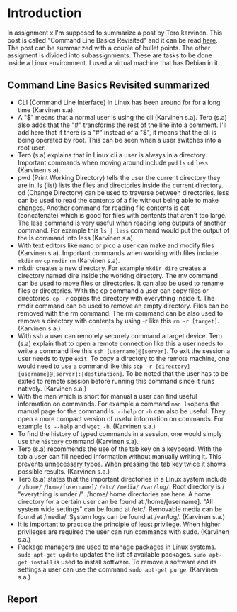 # Introduction

In assignment x I'm supposed to summarize a post by Tero karvinen. This post is called "Command Line Basics Revisited" and it can be read [here](https://terokarvinen.com/2020/command-line-basics-revisited/?fromSearch=command%20line%20basics%20revisited). The post can be summarized with a couple of bullet points. The other assigment is divided into subassignments. These are tasks to be done inside a Linux environment. I used a virtual machine that has Debian in it.


## Command Line Basics Revisited summarized

- CLI (Command Line Interface) in Linux has been around for for a long time (Karvinen s.a).
- A "$" means that a normal user is using the cli (Karvinen s.a). Tero (s.a) also adds that the "#" transforms the rest of the line into a comment. I'll add here that if there is a "#" instead of a "$", it means that the cli is being operated by root. This can be seen when a user switches into a root user.
- Tero (s.a) explains that in Linux cli a user is always in a directory. Important commands when moving around include ```pwd``` ```ls``` ```cd``` ```less``` (Karvinen s.a).
- pwd (Print Working Directory) tells the user the current directory they are in. ls (list) lists the files and directories inside the current directory. cd (Change Directory) can be used to traverse between directories. less can be used to read the contents of a file without being able to make changes. Another command for reading file contents is cat (concatenate) which is good for files with contents that aren't too large. The less command is very useful when reading long outputs of another command. For example this ```ls | less``` command would put the output of the ls command into less (Karvinen s.a). 
- With text editors like nano or pico a user can make and modify files (Karvinen s.a). Important commands when working with files include ```mkdir``` ```mv``` ```cp``` ```rmdir``` ```rm``` (Karvinen s.a).
- mkdir creates a new directory. For example ```mkdir dire``` creates a directory named dire inside the working directory. The mv command can be used to move files or directories. It can also be used to rename files or directories. With the cp command a user can copy files or directories. ```cp -r``` copies the directory with everything inside it. The rmdir command can be used to remove an empty directory. Files can be removed with the rm command. The rm command can be also used to remove a directory with contents by using -r like this ```rm -r [target]```. (Karvinen s.a.)
- With ssh a user can remotely securely command a target device. Tero (s.a) explain that to open a remote connection like this a user needs to write a command like this ```ssh [username]@[server]```. To exit the session a user needs to type ```exit```. To copy a directory to the remote machine, one would need to use a command like this ```scp -r [directory] [username]@[server]:[destination]```. To be noted that the user has to be exited to remote session before running this command since it runs natively. (Karvinen s.a.)
- With the man which is short for manual a user can find useful information on commands. For example a command ```man ls```opens the manual page for the command ls. ```--help``` or ```-h``` can also be useful. They open a more compact version of useful information on commands. For example ```ls --help``` and ```wget -h```. (Karvinen s.a.)
-  To find the history of typed commands in a session, one would simply use the ```history``` command (Karvinen s.a).
-  Tero (s.a) recommends the use of the tab key on a keyboard. With the tab a user can fill needed information without manually writing it. This prevents unnecessary typos. When pressing the tab key twice it shows possible results. (Karvinen s.a.)
-   Tero (s.a) states that the important directories in a Linux system include ```/``` ```/home/``` ```/home/[username]/``` ```/etc/``` ```/media/``` ```/var/log/```. Root directory is / "everything is under /". /home/ home directories are here. A home directory for a certain user can be found at /home/[username]. "All system wide settings" can be found at /etc/. Removable media can be found at /media/. System logs can be found at /var/log/. (Karvinen s.a.)
-   It is important to practice the principle of least privilege. When higher privileges are required the user can run commands with sudo. (Karvinen s.a.)
-   Package managers are used to manage packages in Linux systems. ```sudo apt-get update``` updates the list of available packages. ```sudo apt-get install``` is used to install software. To remove a software and its settings a user can use the command ```sudo apt-get purge```. (Karvinen s.a.)

## Report
